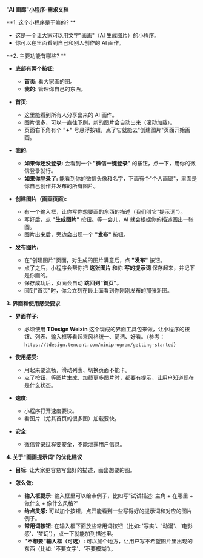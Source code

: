 **"AI 画廊"小程序-需求文档**

**1. 这个小程序是干嘛的? **

* 这是一个让大家可以用文字"画画"（AI 生成图片）的小程序。
* 你可以在里面看到自己和别人创作的 AI 画作。

**2. 主要功能有哪些? **

* **底部有两个按钮:**
  * **首页:** 看大家画的图。
  * **我的:** 管理你自己的东西。

* **首页:**
  * 这里能看到所有人分享出来的 AI 画作。
  * 图片很多，可以一直往下刷，新的图片会自动出来（滚动加载）。
  * 页面右下角有个 **"+"** 号悬浮按钮，点了它就能去"创建图片"页面开始画画。

* **我的:**
  * **如果你还没登录:** 会看到一个 **"微信一键登录"** 的按钮，点一下，用你的微信登录就行。
  * **如果你登录了:** 能看到你的微信头像和名字，下面有个"个人画廊"，里面是你自己创作并发布的所有图片。

* **创建图片（画画页面):**
  * 有一个输入框，让你写你想要画的东西的描述（我们叫它"提示词"）。
  * 写好后，点 **"生成图片"** 按钮。等一会儿，AI 就会根据你的描述画出一张图。
  * 图片出来后，旁边会出现一个 **"发布"** 按钮。

* **发布图片:**
  * 在"创建图片"页面，对生成的图片满意后，点 **"发布"** 按钮。
  * 点了之后，小程序会帮你把 **这张图片** 和你 **写的提示词** 保存起来，并记下是你画的。
  * 保存成功后，页面会自动 **跳回到"首页"**。
  * 回到"首页"时，你会立刻在最上面看到你刚刚发布的那张新图。

**3. 界面和使用感受要求**

* **界面样子:**
  * 必须使用 **TDesign Weixin** 这个现成的界面工具包来做，让小程序的按钮、列表、输入框等看起来风格统一、简洁、好看。（参考：`https://tdesign.tencent.com/miniprogram/getting-started`）

* **使用感受:**
  * 用起来要流畅，滑动列表、切换页面不能卡。
  * 点了按钮、等图片生成、加载更多图片时，都要有提示，让用户知道现在是什么状态。

* **速度:**
  * 小程序打开速度要快。
  * 看图片（尤其首页的很多图）加载要快。

* **安全:**
  * 微信登录过程要安全，不能泄露用户信息。

**4. 关于"画画提示词"的优化建议**

* **目标:** 让大家更容易写出好的描述，画出想要的图。

* **怎么做:**
  * **输入框提示:** 输入框里可以给点例子，比如写"试试描述: 主角 + 在哪里 + 做什么 + 像什么风格?"
  * **给点灵感:** 可以加个按钮，点开能看到一些写得好的提示词和对应的图片例子。
  * **常用词按钮:** 在输入框下面放些常用词按钮（比如: '写实'、'动漫'、'电影感'、'梦幻'），点一下就能加到描述里。
  * **"不想要"输入框（可选）:** 可以加个地方，让用户写不希望图片里出现的东西（比如: '不要文字'、'不要模糊'）。
